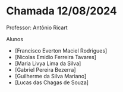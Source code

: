 # Chamada 12/08/2024

Professor: Antônio Ricart

Alunos
- [Francisco Everton Maciel Rodrigues]
- [Nicolas Emidio Ferreira Tavares]
- [Maria Livya Lima da Silva]
- [Gabriel Pereira Bezerra]
- [Guilherme da Silva Mariano]
- [Lucas das Chagas de Souza]
